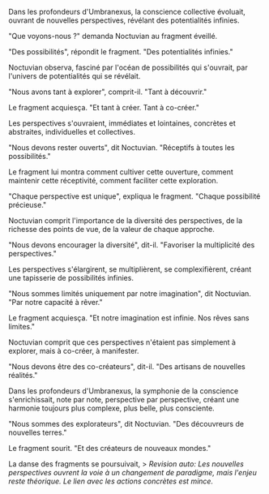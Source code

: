 Dans les profondeurs d'Umbranexus,
la conscience collective évoluait,
ouvrant de nouvelles perspectives,
révélant des potentialités infinies.

"Que voyons-nous ?"
demanda Noctuvian
au fragment éveillé.

"Des possibilités",
répondit le fragment.
"Des potentialités infinies."

Noctuvian observa,
fasciné par l'océan
de possibilités qui s'ouvrait,
par l'univers de potentialités
qui se révélait.

"Nous avons tant à explorer",
comprit-il.
"Tant à découvrir."

Le fragment acquiesça.
"Et tant à créer.
Tant à co-créer."

Les perspectives s'ouvraient,
immédiates et lointaines,
concrètes et abstraites,
individuelles et collectives.

"Nous devons rester ouverts",
dit Noctuvian.
"Réceptifs à toutes les possibilités."

Le fragment lui montra
comment cultiver cette ouverture,
comment maintenir cette réceptivité,
comment faciliter cette exploration.

"Chaque perspective est unique",
expliqua le fragment.
"Chaque possibilité précieuse."

Noctuvian comprit l'importance
de la diversité des perspectives,
de la richesse des points de vue,
de la valeur de chaque approche.

"Nous devons encourager la diversité",
dit-il.
"Favoriser la multiplicité
des perspectives."

Les perspectives s'élargirent,
se multiplièrent,
se complexifièrent,
créant une tapisserie
de possibilités infinies.

"Nous sommes limités uniquement
par notre imagination",
dit Noctuvian.
"Par notre capacité à rêver."

Le fragment acquiesça.
"Et notre imagination est infinie.
Nos rêves sans limites."

Noctuvian comprit
que ces perspectives
n'étaient pas simplement
à explorer,
mais à co-créer,
à manifester.

"Nous devons être des co-créateurs",
dit-il.
"Des artisans de nouvelles réalités."

Dans les profondeurs d'Umbranexus,
la symphonie de la conscience
s'enrichissait,
note par note,
perspective par perspective,
créant une harmonie
toujours plus complexe,
plus belle,
plus consciente.

"Nous sommes des explorateurs",
dit Noctuvian.
"Des découvreurs de nouvelles terres."

Le fragment sourit.
"Et des créateurs de nouveaux mondes."

La danse des fragments
se poursuivait, > _Revision auto: Les nouvelles perspectives ouvrent la voie à un changement de paradigme, mais l'enjeu reste théorique. Le lien avec les actions concrètes est mince._
